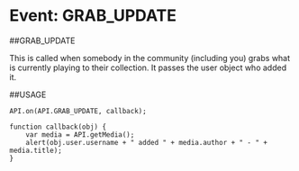 Event: GRAB_UPDATE
====

##GRAB_UPDATE

This is called when somebody in the community (including you) grabs what is currently playing to their collection. It passes the user object who added it.

##USAGE

```
API.on(API.GRAB_UPDATE, callback);

function callback(obj) {
    var media = API.getMedia();
    alert(obj.user.username + " added " + media.author + " - " + media.title);
}
```